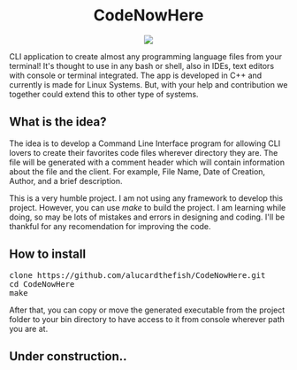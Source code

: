 <h1 align="center"> CodeNowHere </h1>

<p align="center">
    <img src="https://images2.imgbox.com/03/0a/D5blA5f4_o.jpg" />
</p>

CLI application to create almost any programming language files from your terminal! It's thought to use in any bash or shell, also in IDEs, text editors with console or terminal integrated. The app is developed in C++ and currently is made for Linux Systems. But, with your help and contribution we together could extend this to other type of systems.

## What is the idea?
The idea is to develop a Command Line Interface program for allowing CLI lovers to create their favorites code files wherever directory they are. The file will be generated with a comment header which will contain information about the file and the client. For example, File Name, Date of Creation, Author, and a brief description.

This is a very humble project. I am not using any framework to develop this project. However, you can use *make* to build the project. I am learning while doing, so may be lots of mistakes and errors in designing and coding. I'll be thankful for any recomendation for improving the code.

## How to install
<pre>
clone https://github.com/alucardthefish/CodeNowHere.git
cd CodeNowHere
make
</pre>

After that, you can copy or move the generated executable from the project folder to your bin directory to have access to it from console wherever path you are at.

## Under construction..
